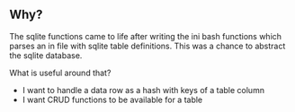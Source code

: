 ## Why?

The sqlite functions came to life after writing the ini bash functions which parses
an in file with sqlite table definitions. This was a chance to abstract the sqlite
database.

What is useful around that?

* I want to handle a data row as a hash with keys of a table column
* I want CRUD functions to be available for a table
